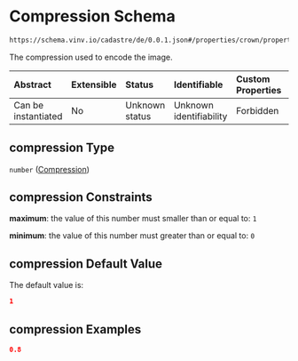 # Compression Schema

```txt
https://schema.vinv.io/cadastre/de/0.0.1.json#/properties/crown/properties/image_crown/properties/compression
```

The compression used to encode the image.

| Abstract            | Extensible | Status         | Identifiable            | Custom Properties | Additional Properties | Access Restrictions | Defined In                                                                                                                 |
| :------------------ | :--------- | :------------- | :---------------------- | :---------------- | :-------------------- | :------------------ | :------------------------------------------------------------------------------------------------------------------------- |
| Can be instantiated | No         | Unknown status | Unknown identifiability | Forbidden         | Allowed               | none                | [dereferenced.doc.json\*](../../../../../../vinv-schemas/vinv-tree/out/0.0.1/dereferenced.doc.json "open original schema") |

## compression Type

`number` ([Compression](dereferenced-properties-crown-properties-image-of-the-trunk-properties-compression.md))

## compression Constraints

**maximum**: the value of this number must smaller than or equal to: `1`

**minimum**: the value of this number must greater than or equal to: `0`

## compression Default Value

The default value is:

```json
1
```

## compression Examples

```json
0.8
```
